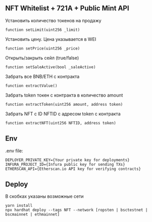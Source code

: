 ## NFT Whitelist + 721A + Public Mint API

Установить количество токенов на продажу

```
function setLimit(uint256 _limit)
```

Установить цену. Цена указывается в WEI

```
function setPrice(uint256 _price)
```

Открыть/закрыть сейл (true/false)

```
function setSaleActive(bool _saleActive)
```

Забрать все BNB/ETH с контракта

```
function extractValue()
```

Забрать token токен с контракта в количество amount

```
function extractToken(uint256 amount, address token)
```

Забрать NFT с ID NFTID с адресом token с контракта

```
function extractNFT(uint256 NFTID, address token)
```

## Env

.env file:

```
DEPLOYER_PRIVATE_KEY={Your private key for deployments}
INFURA_PROJECT_ID={Infura public key for sending TXs}
ETHERSCAN_API={Etherscan.io API key for verifying contracts}
```

## Deploy

В скобках указаны возможные сети

```
yarn install
npx hardhat deploy --tags NFT --network [ropsten | bsctestnet | bscmainnet | ethmainnet]
```
